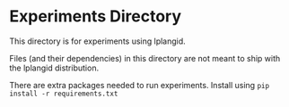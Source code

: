 # Experiments Directory

This directory is for experiments using lplangid.

Files (and their dependencies) in this directory are not meant to ship with the lplangid distribution.

There are extra packages needed to run experiments. Install using `pip install -r requirements.txt`
